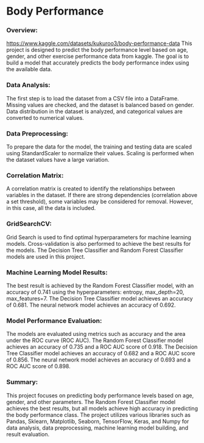 # Body Performance

### Overview:
https://www.kaggle.com/datasets/kukuroo3/body-performance-data
This project is designed to predict the body performance level based on age, gender, and other exercise performance data from kaggle. The goal is to build a model that accurately predicts the body performance index using the available data. 

### Data Analysis:
The first step is to load the dataset from a CSV file into a DataFrame. Missing values are checked, and the dataset is balanced based on gender. Data distribution in the dataset is analyzed, and categorical values are converted to numerical values.

### Data Preprocessing:
To prepare the data for the model, the training and testing data are scaled using StandardScaler to normalize their values. Scaling is performed when the dataset values have a large variation.

### Correlation Matrix:
A correlation matrix is created to identify the relationships between variables in the dataset. If there are strong dependencies (correlation above a set threshold), some variables may be considered for removal. However, in this case, all the data is included.

### GridSearchCV:
Grid Search is used to find optimal hyperparameters for machine learning models. Cross-validation is also performed to achieve the best results for the models. The Decision Tree Classifier and Random Forest Classifier models are used in this project.

### Machine Learning Model Results:
The best result is achieved by the Random Forest Classifier model, with an accuracy of 0.741 using the hyperparameters: entropy, max_depth=20, max_features=7. The Decision Tree Classifier model achieves an accuracy of 0.681. The neural network model achieves an accuracy of 0.692.

### Model Performance Evaluation:
The models are evaluated using metrics such as accuracy and the area under the ROC curve (ROC AUC). The Random Forest Classifier model achieves an accuracy of 0.735 and a ROC AUC score of 0.918. The Decision Tree Classifier model achieves an accuracy of 0.682 and a ROC AUC score of 0.856. The neural network model achieves an accuracy of 0.693 and a ROC AUC score of 0.898.

### Summary:
This project focuses on predicting body performance levels based on age, gender, and other parameters. The Random Forest Classifier model achieves the best results, but all models achieve high accuracy in predicting the body performance class. The project utilizes various libraries such as Pandas, Sklearn, Matplotlib, Seaborn, TensorFlow, Keras, and Numpy for data analysis, data preprocessing, machine learning model building, and result evaluation.
